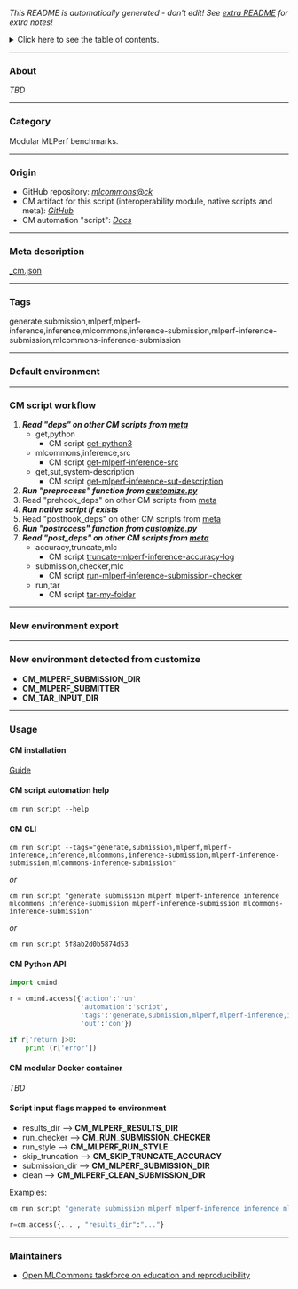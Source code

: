 *This README is automatically generated - don't edit! See [extra README](README-extra.md) for extra notes!*

<details>
<summary>Click here to see the table of contents.</summary>

* [About](#about)
* [Category](#category)
* [Origin](#origin)
* [Meta description](#meta-description)
* [Tags](#tags)
* [Default environment](#default-environment)
* [CM script workflow](#cm-script-workflow)
* [New environment export](#new-environment-export)
* [New environment detected from customize](#new-environment-detected-from-customize)
* [Usage](#usage)
  * [ CM installation](#cm-installation)
  * [ CM script automation help](#cm-script-automation-help)
  * [ CM CLI](#cm-cli)
  * [ CM Python API](#cm-python-api)
  * [ CM modular Docker container](#cm-modular-docker-container)
  * [ Script input flags mapped to environment](#script-input-flags-mapped-to-environment)
* [Maintainers](#maintainers)

</details>

___
### About

*TBD*
___
### Category

Modular MLPerf benchmarks.
___
### Origin

* GitHub repository: *[mlcommons@ck](https://github.com/mlcommons/ck/tree/master/cm-mlops)*
* CM artifact for this script (interoperability module, native scripts and meta): *[GitHub](https://github.com/mlcommons/ck/tree/master/cm-mlops/script/generate-mlperf-inference-submission)*
* CM automation "script": *[Docs](https://github.com/octoml/ck/blob/master/docs/list_of_automations.md#script)*

___
### Meta description
[_cm.json](_cm.json)

___
### Tags
generate,submission,mlperf,mlperf-inference,inference,mlcommons,inference-submission,mlperf-inference-submission,mlcommons-inference-submission

___
### Default environment

___
### CM script workflow

  1. ***Read "deps" on other CM scripts from [meta](https://github.com/mlcommons/ck/tree/master/cm-mlops/script/generate-mlperf-inference-submission/_cm.json)***
     * get,python
       - CM script [get-python3](https://github.com/mlcommons/ck/tree/master/cm-mlops/script/get-python3)
     * mlcommons,inference,src
       - CM script [get-mlperf-inference-src](https://github.com/mlcommons/ck/tree/master/cm-mlops/script/get-mlperf-inference-src)
     * get,sut,system-description
       - CM script [get-mlperf-inference-sut-description](https://github.com/mlcommons/ck/tree/master/cm-mlops/script/get-mlperf-inference-sut-description)
  1. ***Run "preprocess" function from [customize.py](https://github.com/mlcommons/ck/tree/master/cm-mlops/script/generate-mlperf-inference-submission/customize.py)***
  1. Read "prehook_deps" on other CM scripts from [meta](https://github.com/mlcommons/ck/tree/master/cm-mlops/script/generate-mlperf-inference-submission/_cm.json)
  1. ***Run native script if exists***
  1. Read "posthook_deps" on other CM scripts from [meta](https://github.com/mlcommons/ck/tree/master/cm-mlops/script/generate-mlperf-inference-submission/_cm.json)
  1. ***Run "postrocess" function from [customize.py](https://github.com/mlcommons/ck/tree/master/cm-mlops/script/generate-mlperf-inference-submission/customize.py)***
  1. ***Read "post_deps" on other CM scripts from [meta](https://github.com/mlcommons/ck/tree/master/cm-mlops/script/generate-mlperf-inference-submission/_cm.json)***
     * accuracy,truncate,mlc
       - CM script [truncate-mlperf-inference-accuracy-log](https://github.com/mlcommons/ck/tree/master/cm-mlops/script/truncate-mlperf-inference-accuracy-log)
     * submission,checker,mlc
       - CM script [run-mlperf-inference-submission-checker](https://github.com/mlcommons/ck/tree/master/cm-mlops/script/run-mlperf-inference-submission-checker)
     * run,tar
       - CM script [tar-my-folder](https://github.com/mlcommons/ck/tree/master/cm-mlops/script/tar-my-folder)
___
### New environment export

___
### New environment detected from customize

* **CM_MLPERF_SUBMISSION_DIR**
* **CM_MLPERF_SUBMITTER**
* **CM_TAR_INPUT_DIR**
___
### Usage

#### CM installation
[Guide](https://github.com/mlcommons/ck/blob/master/docs/installation.md)

#### CM script automation help
```cm run script --help```

#### CM CLI
`cm run script --tags="generate,submission,mlperf,mlperf-inference,inference,mlcommons,inference-submission,mlperf-inference-submission,mlcommons-inference-submission"`

*or*

`cm run script "generate submission mlperf mlperf-inference inference mlcommons inference-submission mlperf-inference-submission mlcommons-inference-submission"`

*or*

`cm run script 5f8ab2d0b5874d53`

#### CM Python API

```python
import cmind

r = cmind.access({'action':'run'
                  'automation':'script',
                  'tags':'generate,submission,mlperf,mlperf-inference,inference,mlcommons,inference-submission,mlperf-inference-submission,mlcommons-inference-submission'
                  'out':'con'})

if r['return']>0:
    print (r['error'])
```

#### CM modular Docker container
*TBD*

#### Script input flags mapped to environment

* results_dir --> **CM_MLPERF_RESULTS_DIR**
* run_checker --> **CM_RUN_SUBMISSION_CHECKER**
* run_style --> **CM_MLPERF_RUN_STYLE**
* skip_truncation --> **CM_SKIP_TRUNCATE_ACCURACY**
* submission_dir --> **CM_MLPERF_SUBMISSION_DIR**
* clean --> **CM_MLPERF_CLEAN_SUBMISSION_DIR**

Examples:

```bash
cm run script "generate submission mlperf mlperf-inference inference mlcommons inference-submission mlperf-inference-submission mlcommons-inference-submission" --results_dir=...
```
```python
r=cm.access({... , "results_dir":"..."}
```
___
### Maintainers

* [Open MLCommons taskforce on education and reproducibility](https://github.com/mlcommons/ck/blob/master/docs/mlperf-education-workgroup.md)
